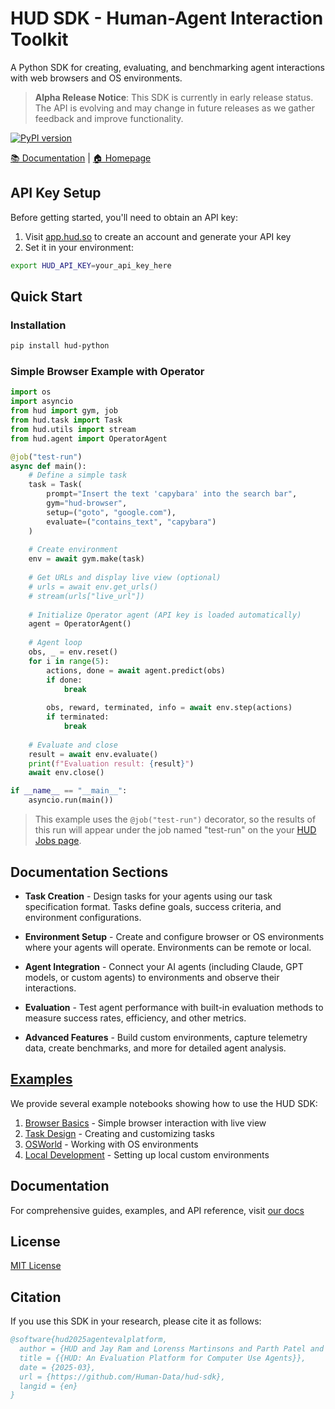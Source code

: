 # HUD SDK - Human-Agent Interaction Toolkit

A Python SDK for creating, evaluating, and benchmarking agent interactions with web browsers and OS environments.

> **Alpha Release Notice**: This SDK is currently in early release status. The API is evolving and may change in future releases as we gather feedback and improve functionality.

[![PyPI version](https://img.shields.io/pypi/v/hud-python)](https://pypi.org/project/hud-python/)

[📚 Documentation](https://documentation.hud.so) | [🏠 Homepage](https://hud.so)

## API Key Setup

Before getting started, you'll need to obtain an API key:

1. Visit [app.hud.so](https://app.hud.so) to create an account and generate your API key
2. Set it in your environment:

```bash
export HUD_API_KEY=your_api_key_here
```

## Quick Start

### Installation

```bash
pip install hud-python
```

### Simple Browser Example with Operator

```python
import os
import asyncio
from hud import gym, job
from hud.task import Task
from hud.utils import stream
from hud.agent import OperatorAgent

@job("test-run")
async def main():
    # Define a simple task
    task = Task(
        prompt="Insert the text 'capybara' into the search bar",
        gym="hud-browser",
        setup=("goto", "google.com"),
        evaluate=("contains_text", "capybara")
    )
    
    # Create environment
    env = await gym.make(task)
    
    # Get URLs and display live view (optional)
    # urls = await env.get_urls()
    # stream(urls["live_url"])
    
    # Initialize Operator agent (API key is loaded automatically)
    agent = OperatorAgent()
    
    # Agent loop
    obs, _ = env.reset()
    for i in range(5):
        actions, done = await agent.predict(obs)
        if done:
            break
        
        obs, reward, terminated, info = await env.step(actions)
        if terminated:
            break
    
    # Evaluate and close
    result = await env.evaluate()
    print(f"Evaluation result: {result}")
    await env.close()

if __name__ == "__main__":
    asyncio.run(main())

```

> This example uses the `@job("test-run")` decorator, so the results of this run will appear under the job named "test-run" on the your [HUD Jobs page](https://app.hud.so/jobs).

## Documentation Sections

- **Task Creation** - Design tasks for your agents using our task specification format. Tasks define goals, success criteria, and environment configurations.

- **Environment Setup** - Create and configure browser or OS environments where your agents will operate. Environments can be remote or local.

- **Agent Integration** - Connect your AI agents (including Claude, GPT models, or custom agents) to environments and observe their interactions.

- **Evaluation** - Test agent performance with built-in evaluation methods to measure success rates, efficiency, and other metrics.

- **Advanced Features** - Build custom environments, capture telemetry data, create benchmarks, and more for detailed agent analysis.

## [Examples](examples/)

We provide several example notebooks showing how to use the HUD SDK:

1. [Browser Basics](examples/browser_use.ipynb) - Simple browser interaction with live view
2. [Task Design](examples/tasks.ipynb) - Creating and customizing tasks
3. [OSWorld](examples/osworld.ipynb) - Working with OS environments
4. [Local Development](examples/local.ipynb) - Setting up local custom environments

## Documentation

For comprehensive guides, examples, and API reference, visit [our docs](https://docs.hud.so/introduction)

## License

[MIT License](LICENSE)

## Citation

If you use this SDK in your research, please cite it as follows:

```bibtex
@software{hud2025agentevalplatform,
  author = {HUD and Jay Ram and Lorenss Martinsons and Parth Patel and Oskars Putans and Govind Pimpale and Mayank Singamreddy and Nguyen Nhat Minh},
  title = {{HUD: An Evaluation Platform for Computer Use Agents}},
  date = {2025-03},
  url = {https://github.com/Human-Data/hud-sdk},
  langid = {en}
}
```